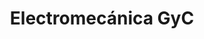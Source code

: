 ---
title: "Electromecánica GyC"
url: /ciudad-autonoma-de-buenos-aires/electromecanica-gyc/
shop: Elektrisch
---